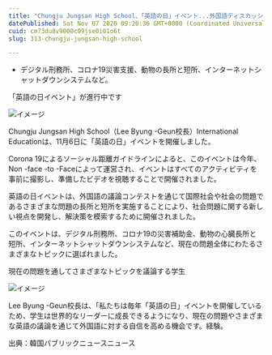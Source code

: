 ```yaml
---
title: "Chungju Jungsan High School、「英語の日」イベント...外国語ディスカッションコンテスト"
datePublished: Sat Nov 07 2020 09:20:36 GMT+0000 (Coordinated Universal Time)
cuid: cm73du8v9000c09jse0i01o6t
slug: 313-chungju-jungsan-high-school

---
```



- デジタル刑務所、コロナ19災害支援、動物の長所と短所、インターネットシャットダウンシステムなど。

「英語の日イベント」が進行中です

![イメージ](https://cdn.hashnode.com/res/hashnode/image/upload/v1739453727090/8e566551-e0f3-4d2a-8a73-995d404a91b0.jpeg)

Chungju Jungsan High School（Lee Byung -Geun校長）International Educationは、11月6日に「英語の日」イベントを開催しました。

Corona 19によるソーシャル距離ガイドラインによると、このイベントは今年、Non -face -to -Faceによって運営され、イベントはすべてのアクティビティを事前に撮影し、準備したビデオを視聴することで開催されました。

英語の日イベントは、外国語の議論コンテストを通じて国際社会や社会の問題であるさまざまな問題の長所と短所を実施することにより、社会問題に関する新しい視点を開発し、解決策を模索するために開催されました。

このイベントは、デジタル刑務所、コロナ19の災害補助金、動物の心臓長所と短所、インターネットシャットダウンシステムなど、現在の問題全体にわたるさまざまなトピックに選ばれました。

現在の問題を通してさまざまなトピックを議論する学生

![イメージ](https://cdn.hashnode.com/res/hashnode/image/upload/v1739453728942/bec90caa-2a11-47ed-983e-9265113bb988.jpeg)

Lee Byung -Geun校長は、「私たちは毎年「英語の日」イベントを開催しているため、学生は世界的なリーダーに成長できるようになり、現在の問題やさまざまな英語の議論を通じて外国語に対する自信を高める機会です。経験。

出典：韓国パブリックニュースニュース